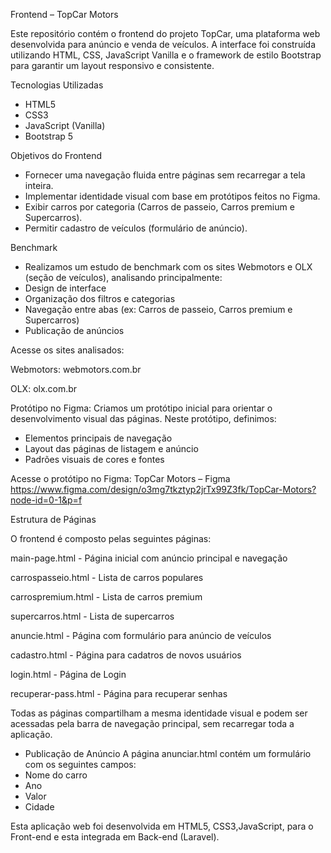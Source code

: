 Frontend – TopCar Motors 

Este repositório contém o frontend do projeto TopCar, uma plataforma web desenvolvida para anúncio e venda de veículos. A interface foi construída utilizando HTML, CSS, JavaScript Vanilla e o framework de estilo Bootstrap para garantir um layout responsivo e consistente. 
 
Tecnologias Utilizadas 
- HTML5 
- CSS3 
- JavaScript (Vanilla) 
- Bootstrap 5

Objetivos do Frontend 
- Fornecer uma navegação fluida entre páginas sem recarregar a tela inteira.
- Implementar identidade visual com base em protótipos feitos no Figma. 
- Exibir carros por categoria (Carros de passeio, Carros premium e Supercarros). 
- Permitir cadastro de veículos (formulário de anúncio).

Benchmark 
- Realizamos um estudo de benchmark com os sites Webmotors e OLX (seção de veículos), analisando principalmente: 
- Design de interface 
- Organização dos filtros e categorias 
- Navegação entre abas (ex: Carros de passeio, Carros premium e Supercarros)
- Publicação de anúncios

Acesse os sites analisados:

Webmotors: webmotors.com.br 

OLX: olx.com.br 

Protótipo no Figma:
Criamos um protótipo inicial para orientar o desenvolvimento visual das páginas.
Neste protótipo, definimos: 
- Elementos principais de navegação 
- Layout das páginas de listagem e anúncio 
- Padrões visuais de cores e fontes 

Acesse o protótipo no Figma: 
TopCar Motors – Figma 
https://www.figma.com/design/o3mg7tkztyp2jrTx99Z3fk/TopCar-Motors?node-id=0-1&p=f

Estrutura de Páginas 

O frontend é composto pelas seguintes páginas: 

main-page.html - Página inicial com anúncio principal e navegação 

carrospasseio.html - Lista de carros populares 

carrospremium.html - Lista de carros premium 

supercarros.html - Lista de supercarros 

anuncie.html - Página com formulário para anúncio de veículos 

cadastro.html - Página para cadatros de novos usuários

login.html - Página de Login

recuperar-pass.html - Página para recuperar senhas


Todas as páginas compartilham a mesma identidade visual e podem ser acessadas pela barra de navegação principal, sem recarregar toda a aplicação. 

- Publicação de Anúncio 
  A página anunciar.html contém um formulário com os seguintes campos: 
- Nome do carro 
- Ano
- Valor 
- Cidade 


Esta aplicação web foi desenvolvida em HTML5, CSS3,JavaScript, para o Front-end e esta integrada em Back-end (Laravel). 

